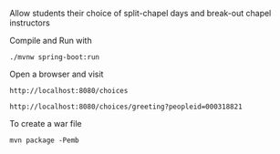 
Allow students their choice of split-chapel days and break-out chapel instructors


Compile and Run with 
	
	./mvnw spring-boot:run
	
	
	
Open a browser and visit

	http://localhost:8080/choices
	
	http://localhost:8080/choices/greeting?peopleid=000318821
	
To create a war file

	mvn package -Pemb

